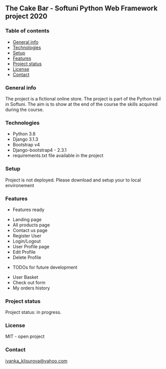 ## The Cake Bar - Softuni Python Web Framework project 2020
### Table of contents
* [General info](#general-info)
* [Technologies](#technologies)
* [Setup](#setup)
* [Features](#features)
* [Project status](#project-status)
* [License](#license)
* [Contact](#contact)

### General info
The project is a fictional online store. The project is part of the Python trail in Softuni. The aim is to show at the end of the course the skills acquired during the course.

### Technologies
- Python 3.8 
- Django 3.1.3
- Bootstrap v4
- Django-bootstrap4 - 2.3.1
- requirements.txt file available in the project

### Setup

Project is not deployed. Please download and setup your to local environement

### Features
* Features ready
- Landing page
- All products page
- Contact us page
- Register User
- Login/Logout
- User Profile page
- Edit Profile
- Delete Profile

* TODOs for future development

- User Basket
- Check out form
- My orders history

### Project status
Project status: in progress. 

### License
MIT - open project

### Contact
ivanka_klisurova@yahoo.com
